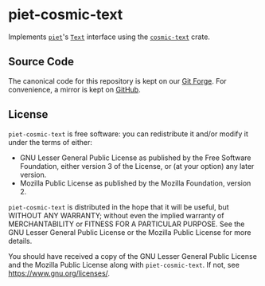 # piet-cosmic-text

Implements [`piet`]'s [`Text`] interface using the [`cosmic-text`] crate.

## Source Code

The canonical code for this repository is kept on our [Git Forge]. For
convenience, a mirror is kept on [GitHub].

[Git Forge]: https://src.notgull.net/notgull/piet-cosmic-text
[GitHub]: https://github.com/notgull/piet-cosmic-text
[`piet`]: https://crates.io/crates/piet
[`Text`]: https://docs.rs/piet/latest/piet/trait.Text.html
[`cosmic-text`]: https://crates.io/crates/cosmic-text

## License

`piet-cosmic-text` is free software: you can redistribute it and/or modify it under the terms of either:

* GNU Lesser General Public License as published by the Free Software Foundation, either version 3 of the License, or (at your option) any later version.
* Mozilla Public License as published by the Mozilla Foundation, version 2.

`piet-cosmic-text` is distributed in the hope that it will be useful, but WITHOUT ANY WARRANTY; without even the implied warranty of MERCHANTABILITY or FITNESS FOR A PARTICULAR PURPOSE. See the GNU Lesser General Public License or the Mozilla Public License for more details.

You should have received a copy of the GNU Lesser General Public License and the Mozilla Public License along with `piet-cosmic-text`. If not, see <https://www.gnu.org/licenses/>.
